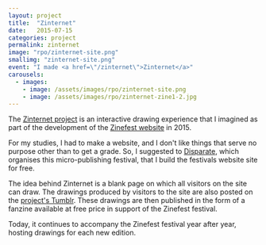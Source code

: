 ```yaml
---
layout: project
title:  "Zinternet"
date:   2015-07-15
categories: project
permalink: zinternet
image: "rpo/zinternet-site.png"
smallimg: "zinternet-site.png"
event: "I made <a href=\"/zinternet\">Zinternet</a>"
carousels:
  - images: 
    - image: /assets/images/rpo/zinternet-site.png
    - image: /assets/images/rpo/zinternet-zine1-2.jpg
---
```

The <a href="http://zinefest.fr/zinternet/" target="_blank">Zinternet project</a> is an interactive drawing experience that I imagined as part of the development of the <a href="http://zinefest.fr/" target="_blank">Zinefest website</a> in 2015.

For my studies, I had to make a website, and I don't like things that serve no purpose other than to get a grade. So, I suggested to <a href="http://www.disparate.fr/" target="_blank">Disparate</a>, which organises this micro-publishing festival, that I build the festivals website site for free. 

The idea behind Zinternet is a blank page on which all visitors on the site can draw. The drawings produced by visitors to the site are also posted on the <a href="https://zinternet.tumblr.com/" target="_blank">project's Tumblr</a>. These drawings are then published in the form of a fanzine available at free price in support of the Zinefest festival.

Today, it continues to accompany the Zinefest festival year after year, hosting drawings for each new edition.
